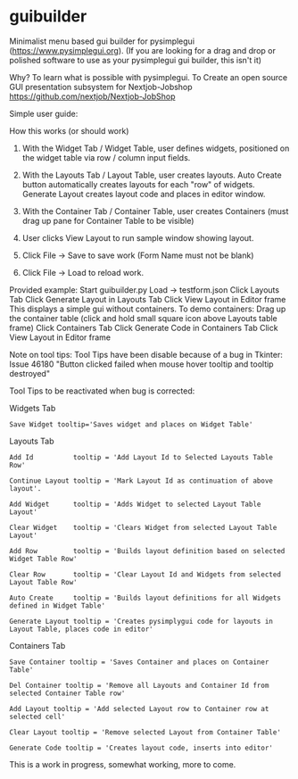 # guibuilder
 Minimalist menu based gui builder for pysimplegui (https://www.pysimplegui.org).
 (If you are looking for a drag and drop or polished software to use as your 
    pysimplegui gui builder, this isn't it)
 
 Why? 
    To learn what is possible with pysimplegui.
    To Create an open source GUI presentation subsystem for Nextjob-Jobshop
        https://github.com/nextjob/Nextjob-JobShop
 

 Simple user guide:

 How this works (or should work)

  1) With the Widget Tab / Widget Table, user defines widgets, positioned on the widget table via row / column input fields.
  
  2) With the Layouts Tab / Layout Table, user creates layouts.
   Auto Create button automatically creates layouts for each "row" of widgets.
   Generate Layout creates layout code and places in editor window.
  
  3) With the Container Tab / Container Table, user creates Containers (must drag up pane for Container Table to be visible) 
  
  4) User clicks View Layout to run sample window showing layout.

  5) Click File -> Save to save work (Form Name must not be blank)
  
  6) Click File -> Load to reload work.
  
  Provided example:
     Start guibuilder.py
	 Load -> testform.json
	 Click Layouts Tab
	 Click Generate Layout in Layouts Tab
	 Click View Layout in Editor frame
	 This displays a simple gui without containers.
	 To demo containers:
	 Drag up the container table (click and hold small square icon above Layouts table frame)
	 Click Containers Tab
	 Click Generate Code in Containers Tab
	 Click View Layout in Editor frame

     
 Note on tool tips:
 Tool Tips have been disable because of a bug in Tkinter:
     Issue 46180 "Button clicked failed when mouse hover tooltip and tooltip destroyed"
     
 Tool Tips to be reactivated when bug is corrected:
 
   Widgets Tab
    
    Save Widget tooltip='Saves widget and places on Widget Table'
    
   Layouts Tab
   
    Add Id          tooltip = 'Add Layout Id to Selected Layouts Table Row'
    
    Continue Layout tooltip = 'Mark Layout Id as continuation of above layout'.
   
    Add Widget      tooltip = 'Adds Widget to selected Layout Table Layout'
    
    Clear Widget    tooltip = 'Clears Widget from selected Layout Table Layout'
    
    Add Row         tooltip = 'Builds layout definition based on selected Widget Table Row'

    Clear Row       tooltip = 'Clear Layout Id and Widgets from selected Layout Table Row'
    
    Auto Create     tooltip = 'Builds layout definitions for all Widgets defined in Widget Table'
    
    Generate Layout tooltip = 'Creates pysimplygui code for layouts in Layout Table, places code in editor'
    
   Containers Tab

    Save Container tooltip = 'Saves Container and places on Container Table'

    Del Container tooltip = 'Remove all Layouts and Container Id from selected Container Table row' 
    
    Add Layout tooltip = 'Add selected Layout row to Container row at selected cell'

    Clear Layout tooltip = 'Remove selected Layout from Container Table'
        
    Generate Code tooltip = 'Creates layout code, inserts into editor'
    
 
 This is a work in progress, somewhat working, more to come.
 
